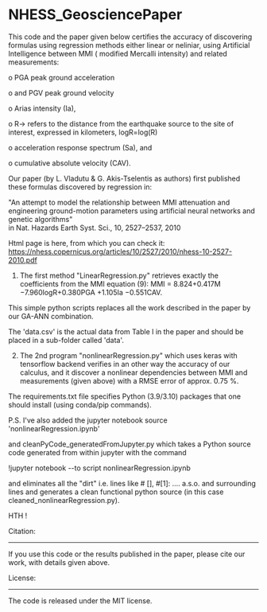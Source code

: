 # NHESS_GeosciencePaper
This code and the paper  given below certifies the accuracy of discovering formulas using regression methods either linear or neliniar, using Artificial Intelligence
between MMI ( modified Mercalli intensity) and related measurements:

  o PGA  peak ground acceleration

  o and PGV  peak ground velocity
  
  o Arias intensity (Ia),
  
  o R-> refers to the distance from the earthquake source to the site of interest, expressed in kilometers, logR=log(R)
  
  o acceleration response spectrum (Sa), and
  
  o cumulative absolute velocity (CAV).
  
 Our paper (by L. Vladutu & G. Akis-Tselentis as authors) first published these formulas discovered by regression in:
 
"An attempt to model the relationship between MMI attenuation and engineering ground-motion parameters 
using artificial neural networks and genetic algorithms"  
in Nat. Hazards Earth Syst. Sci., 10, 2527–2537, 2010

Html page is here, from which you can check it:
https://nhess.copernicus.org/articles/10/2527/2010/nhess-10-2527-2010.pdf

1) The first method "LinearRegression.py" retrieves exactly the coefficients from the MMI equation (9):
MMI = 8.824+0.417M −7.960logR+0.380PGA +1.105Ia −0.551CAV.


This simple python scripts replaces all the work described in the paper by our GA-ANN combination.

The 'data.csv' is the actual data from Table I in the paper and should be placed in a sub-folder called 'data'.

2) The 2nd program  "nonlinearRegression.py" which uses keras with tensorflow backend verifies in an other way the accuracy
of our calculus, and it discover a nonlinear dependencies between MMI and measurements (given above) with a RMSE error of approx. 0.75 %.

The requirements.txt file specifies Python (3.9/3.10) packages that one should install (using conda/pip commands).

P.S. I've also added the jupyter notebook source 'nonlinearRegression.ipynb'
 
 and cleanPyCode_generatedFromJupyter.py which takes a Python source code generated from within jupyter with the command
 
!jupyter notebook --to script nonlinearRegression.ipynb

and eliminates all the "dirt" i.e. lines like # [],  #[1]: .... a.s.o. and surrounding lines and generates a clean functional python source (in this case cleaned_nonlinearRegression.py).

HTH !

Citation:
________
If you use this code or the results published in the paper, please cite our work, with details given above.

License:
________
The code is released under the MIT license.


